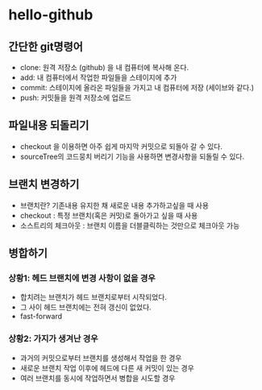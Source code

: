 # hello-github
## 간단한 git명령어
- clone: 원격 저장소 (github) 을 내 컴퓨터에 복사해 온다.
- add: 내 컴퓨터에서 작업한 파일들을 스테이지에 추가
- commit: 스테이지에 올라온 파일들을 가지고 내 컴퓨터에 저장 (세이브와 같다.)
- push: 커밋들을 원격 저장소에 업로드

## 파일내용 되돌리기

- checkout 을 이용하면 아주 쉽게 마지막 커밋으로 되돌아 갈 수 있다.
- sourceTree의 코드뭉치 버리기 기능을 사용하면 변경사항을 되돌릴 수 있다.

## 브랜치 변경하기
- 브랜치란? 기존내용 유지한 채 새로운 내용 추가하고싶을 때 사용
- checkout : 특정 브랜치(혹은 커밋)로 돌아가고 싶을 때 사용
- 소스트리의 체크아웃 : 브랜치 이름을 더블클릭하는 것만으로 체크아웃 가능 

## 병합하기
### 상황1: 헤드 브랜치에 변경 사항이 없을 경우 
- 합치려는 브랜치가 헤드 브랜치로부터 시작되었다.
- 그 사이 헤드 브랜치에는 전혀 갱신이 없었다.
- fast-forward

### 상황2: 가지가 생겨난 경우
- 과거의 커밋으로부터 브랜치를 생성해서 작업을 한 경우
- 새로운 브랜치 작업 이후에 헤드에 다른 새 커밋이 있는 경우
- 여러 브랜치를 동시에 작업하면서 병합을 시도할 경우



